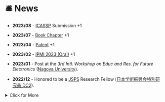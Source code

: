 # 🛎 News

- **2023/08** - [ICASSP](https://2024.ieeeicassp.org/) Submission +1
- **2023/07** - [Book Chapter](https://scholar.google.com/citations?view_op=view_citation&hl=zh-CN&user=4FcW7SQAAAAJ&citation_for_view=4FcW7SQAAAAJ:_FxGoFyzp5QC) +1 
- **2023/04** - [Patent](https://kns.cnki.net/) +1
- **2023/02** - [IPMI 2023 (Oral)](https://www.ipmi2023.org/en/) +1
- **2023/01** - Post at the *3rd Intl. Workshop on Educ and Res. for Future Electronics* ([Nagoya University](https://en.nagoya-u.ac.jp/)).

- **2022/12** - Honored to be a [JSPS](https://www.jsps.go.jp/english/) Research Fellow ([日本学術振興会特別研究員 DC2](https://www.jsps.go.jp/english/e-pd/index.html)).  



<details>
<summary>Click for More</summary>
<ul>
 
<li> 
 <i><strong>2022.10</strong></i>: One paper is accepted by MedNeurIPS,  <a href="https://sites.google.com/view/med-neurips-2022/home" target=" _blank">NeurIPS 2022 Workshop!</a> 
</li>
 
<li> 
 <i><strong>2022.09</strong></i>: We have given an oral presentation at <a href="https://sites.google.com/view/mlmi2022/program-and-registration?authuser=0" target=" _blank">MICCAI 2022 Workshop</a> about <a href="https://arxiv.org/abs/2208.03008" target=" _blank"> radiograph super-resolution </a>! 
</li>
 
<li> 
 <i><strong>2022.08</strong></i>: I released the <a href="https://github.com/yongsongH/AIDSRGAN-MICCAI2022" target=" _blank">AID-SRGAN training code</a>! 
</li>
 
 <li> 
 <i><strong>2022.08</strong></i>: Our paper accepted for publication in the <a href="https://conferences.miccai.org/2022/en/" target=" _blank"> MICCAI 2022 Workshop</a>!  
</li>
 
 <li> 
 <i><strong>2021.11</strong></i>: We have given an oral presentation at <a href="https://www.pricai.org/2021/program/program" target=" _blank">PRICAI 2021</a> about <a href="https://link.springer.com/chapter/10.1007/978-3-030-89363-7_35" target=" _blank">infrared images super-resolution </a>! ⚡ 
</li>

</ul>
</details>
